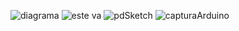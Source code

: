 ![diagrama](https://github.com/FontanaUNTREF/Latidos-en-la-distancia/assets/150084382/ea33a925-a759-41a2-9d50-67e826870789)
![este va](https://github.com/FontanaUNTREF/Latidos-en-la-distancia/assets/150084382/2bde6f14-862f-4405-a48f-6ffaf4c4eacc)
![pdSketch](https://github.com/FontanaUNTREF/Latidos-en-la-distancia/assets/150084382/ae687991-5d49-4494-b79e-7e5e7f8e5687)
![capturaArduino](https://github.com/FontanaUNTREF/Latidos-en-la-distancia/assets/150084382/edcf2df4-a428-4721-acfc-c493584b9b94)
